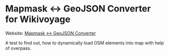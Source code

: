 # Mapmask ↔ GeoJSON Converter for Wikivoyage
Website: [Mapmask ↔ GeoJSON Converter](https://rene78.github.io/dynamic-GeoJSON-import/)

A test to find out, how to dynamically load OSM elements into map with help of overpass.
